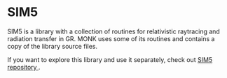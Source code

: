 # SIM5

SIM5 is a library with a collection of routines for relativistic raytracing and radiation transfer in GR. MONK uses some of its routines and contains a copy of the library source files.

If you want to explore this library and use it separately, check out [SIM5 repository ](https://github.com/mbursa/sim5).



